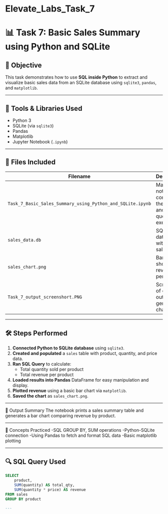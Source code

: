# Elevate_Labs_Task_7
# 📊 Task 7: Basic Sales Summary using Python and SQLite

## 🎯 Objective
This task demonstrates how to use **SQL inside Python** to extract and visualize basic sales data from an SQLite database using `sqlite3`, `pandas`, and `matplotlib`.

---

## 🧰 Tools & Libraries Used
- Python 3
- SQLite (via `sqlite3`)
- Pandas
- Matplotlib
- Jupyter Notebook (`.ipynb`)

---

## 📂 Files Included
| Filename | Description |
|----------|-------------|
| `Task_7_Basic_Sales_Summary_using_Python_and_SQLite.ipynb` | Main notebook containing the code and SQL query execution |
| `sales_data.db` | SQLite database with sample sales data |
| `sales_chart.png` | Bar chart showing revenue per product |
| `Task_7_output_screenshort.PNG` | Screenshot of console output and generated chart |

---

## 🛠️ Steps Performed

1. **Connected Python to SQLite database** using `sqlite3`.
2. **Created and populated** a `sales` table with product, quantity, and price data.
3. **Ran SQL Query** to calculate:
   - Total quantity sold per product
   - Total revenue per product
4. **Loaded results into Pandas** DataFrame for easy manipulation and display.
5. **Plotted revenue** using a basic bar chart via `matplotlib`.
6. **Saved the chart** as `sales_chart.png`.

---

📸 Output Summary
The notebook prints a sales summary table and generates a bar chart comparing revenue by product.

---

📌 Concepts Practiced
-SQL GROUP BY, SUM operations
-Python-SQLite connection
-Using Pandas to fetch and format SQL data
-Basic matplotlib plotting

---

## 🔍 SQL Query Used
```sql
SELECT 
    product, 
    SUM(quantity) AS total_qty, 
    SUM(quantity * price) AS revenue 
FROM sales 
GROUP BY product

---
